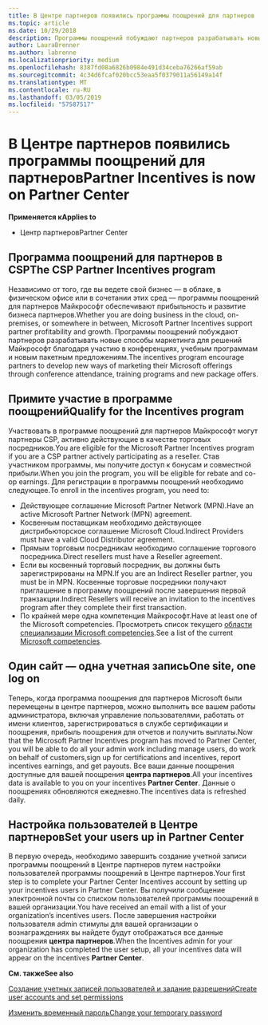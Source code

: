 ```yaml
---
title: В Центре партнеров появились программы поощрений для партнеров | Центр партнеров
ms.topic: article
ms.date: 10/29/2018
description: Программы поощрений побуждают партнеров разрабатывать новые методы маркетинга, предлагать обучение и многое другое
author: LauraBrenner
ms.author: labrenne
ms.localizationpriority: medium
ms.openlocfilehash: 8387fd08a6826b0984e491d34ceba76266af59ab
ms.sourcegitcommit: 4c34d6fcaf020bcc53eaa5f0379011a56149a14f
ms.translationtype: MT
ms.contentlocale: ru-RU
ms.lasthandoff: 03/05/2019
ms.locfileid: "57587517"
---
```

# <a name="partner-incentives-is-now-on-partner-center"></a><span data-ttu-id="68866-103">В Центре партнеров появились программы поощрений для партнеров</span><span class="sxs-lookup"><span data-stu-id="68866-103">Partner Incentives is now on Partner Center</span></span> 

<span data-ttu-id="68866-104">**Применяется к**</span><span class="sxs-lookup"><span data-stu-id="68866-104">**Applies to**</span></span>

-  <span data-ttu-id="68866-105">Центр партнеров</span><span class="sxs-lookup"><span data-stu-id="68866-105">Partner Center</span></span>

## <a name="the-csp-partner-incentives-program"></a><span data-ttu-id="68866-106">Программа поощрений для партнеров в CSP</span><span class="sxs-lookup"><span data-stu-id="68866-106">The CSP Partner Incentives program</span></span>

<span data-ttu-id="68866-107">Независимо от того, где вы ведете свой бизнес — в облаке, в физическом офисе или в сочетании этих сред — программы поощрений для партнеров Майкрософт обеспечивают прибыльность и развитие бизнеса партнеров.</span><span class="sxs-lookup"><span data-stu-id="68866-107">Whether you are doing business in the cloud, on-premises, or somewhere in between, Microsoft Partner Incentives support partner profitability and growth.</span></span> <span data-ttu-id="68866-108">Программы поощрений побуждают партнеров разрабатывать новые способы маркетинга для решений Майкрософт благодаря участию в конференциях, учебным программам и новым пакетным предложениям.</span><span class="sxs-lookup"><span data-stu-id="68866-108">The incentives program encourage partners to develop new ways of marketing their Microsoft offerings through conference attendance, training programs and new package offers.</span></span> 

## <a name="qualify-for-the-incentives-program"></a><span data-ttu-id="68866-109">Примите участие в программе поощрений</span><span class="sxs-lookup"><span data-stu-id="68866-109">Qualify for the Incentives program</span></span>

<span data-ttu-id="68866-110">Участвовать в программе поощрений для партнеров Майкрософт могут партнеры CSP, активно действующие в качестве торговых посредников.</span><span class="sxs-lookup"><span data-stu-id="68866-110">You are eligible for the Microsoft Partner Incentives program if you are a CSP partner actively participating as a reseller.</span></span>
<span data-ttu-id="68866-111">Став участником программы, мы получите доступ к бонусам и совместной прибыли.</span><span class="sxs-lookup"><span data-stu-id="68866-111">When you join the program, you will be eligible for rebate and co-op earnings.</span></span> <span data-ttu-id="68866-112">Для регистрации в программы поощрений необходимо следующее.</span><span class="sxs-lookup"><span data-stu-id="68866-112">To enroll in the incentives program, you need to:</span></span> 
- <span data-ttu-id="68866-113">Действующее соглашение Microsoft Partner Network (MPN).</span><span class="sxs-lookup"><span data-stu-id="68866-113">Have an active Microsoft Partner Network (MPN) agreement.</span></span>  
- <span data-ttu-id="68866-114">Косвенным поставщикам необходимо действующее дистрибьюторское соглашение Microsoft Cloud.</span><span class="sxs-lookup"><span data-stu-id="68866-114">Indirect Providers must have a valid Cloud Distributor agreement.</span></span>
- <span data-ttu-id="68866-115">Прямым торговым посредникам необходимо соглашение торгового посредника.</span><span class="sxs-lookup"><span data-stu-id="68866-115">Direct resellers must have a Reseller agreement.</span></span>
- <span data-ttu-id="68866-116">Если вы косвенный торговый посредник, вы должны быть зарегистрированы на MPN.</span><span class="sxs-lookup"><span data-stu-id="68866-116">If you are an Indirect Reseller partner, you must be in MPN.</span></span> <span data-ttu-id="68866-117">Косвенные торговые посредники получают приглашение в программу поощрений после завершения первой транзакции.</span><span class="sxs-lookup"><span data-stu-id="68866-117">Indirect Resellers will receive an invitation to the incentives program after they complete their first transaction.</span></span> 
- <span data-ttu-id="68866-118">По крайней мере одна компетенция Майкрософт.</span><span class="sxs-lookup"><span data-stu-id="68866-118">Have at least one of the Microsoft competencies.</span></span> <span data-ttu-id="68866-119">Просмотреть список текущего [области специализации Microsoft competencies](competencies.md).</span><span class="sxs-lookup"><span data-stu-id="68866-119">See a list of the current [Microsoft competencies](competencies.md).</span></span>

## <a name="one-site-one-log-on"></a><span data-ttu-id="68866-120">Один сайт — одна учетная запись</span><span class="sxs-lookup"><span data-stu-id="68866-120">One site, one log on</span></span>

<span data-ttu-id="68866-121">Теперь, когда программа поощрения для партнеров Microsoft были перемещены в центре партнеров, можно выполнить все вашем работы администратора, включая управление пользователями, работать от имени клиентов, зарегистрироваться в службе сертификации и поощрения, прибыль поощрения для отчетов и получить выплаты.</span><span class="sxs-lookup"><span data-stu-id="68866-121">Now that the Microsoft Partner Incentives program has moved to Partner Center, you will be able to do all your admin work including manage users, do work on behalf of customers,sign up for certifications and incentives, report incentives earnings, and get payouts.</span></span> <span data-ttu-id="68866-122">Все ваши данные поощрения доступные для вашей поощрения **центра партнеров**.</span><span class="sxs-lookup"><span data-stu-id="68866-122">All your incentives data is available to you on your incentives **Partner Center**.</span></span> <span data-ttu-id="68866-123">Данные о поощрениях обновляются ежедневно.</span><span class="sxs-lookup"><span data-stu-id="68866-123">The incentives data is refreshed daily.</span></span>
 
## <a name="set-your-users-up-in-partner-center"></a><span data-ttu-id="68866-124">Настройка пользователей в Центре партнеров</span><span class="sxs-lookup"><span data-stu-id="68866-124">Set your users up in Partner Center</span></span>
 
<span data-ttu-id="68866-125">В первую очередь, необходимо завершить создание учетной записи программы поощрений в Центре партнеров путем настройки пользователей программы поощрений в Центре партнеров.</span><span class="sxs-lookup"><span data-stu-id="68866-125">Your first step is to complete your Partner Center Incentives account by setting up your incentives users in Partner Center.</span></span> <span data-ttu-id="68866-126">Вы получили сообщение электронной почты со списком пользователей программы поощрений в вашей организации.</span><span class="sxs-lookup"><span data-stu-id="68866-126">You have received an email with a list of your organization’s incentives users.</span></span> <span data-ttu-id="68866-127">После завершения настройки пользователя admin стимулы для вашей организации о вознаграждениях вы найдете будут отображаться все данные поощрения **центра партнеров**.</span><span class="sxs-lookup"><span data-stu-id="68866-127">When the Incentives admin for your organization has completed the user setup, all your incentives data will appear on the incentives **Partner Center**.</span></span>

<span data-ttu-id="68866-128">**См. также**</span><span class="sxs-lookup"><span data-stu-id="68866-128">**See also**</span></span>

[<span data-ttu-id="68866-129">Создание учетных записей пользователей и задание разрешений</span><span class="sxs-lookup"><span data-stu-id="68866-129">Create user accounts and set permissions</span></span>](create-user-accounts-and-set-permissions.md)

[<span data-ttu-id="68866-130">Изменить временный пароль</span><span class="sxs-lookup"><span data-stu-id="68866-130">Change your temporary password</span></span>](change-your-temporary-password.md)

